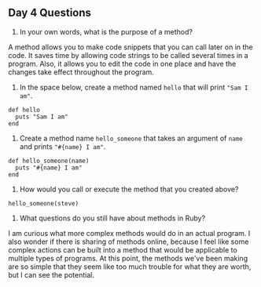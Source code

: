 ## Day 4 Questions

1. In your own words, what is the purpose of a method?

  A method allows you to make code snippets that you can call later on in the code. It saves time by allowing code strings to be called several times in a program. Also, it allows you to edit the code in one place and have the changes take effect throughout the program.

1. In the space below, create a method named `hello` that will print `"Sam I am"`.

  ```
  def hello
    puts "Sam I am"
  end
  ```

1. Create a method name `hello_someone` that takes an argument of `name` and prints `"#{name} I am"`.

  ```
  def hello_someone(name)
    puts "#{name} I am"
  end
  ```

1. How would you call or execute the method that you created above?

  `hello_someone(steve)`

1. What questions do you still have about methods in Ruby?

  I am curious what more complex methods would do in an actual program. I also wonder if there is sharing of methods online, because I feel like some complex actions can be built into a method that would be applicable to multiple types of programs. At this point, the methods we've been making are so simple that they seem like too much trouble for what they are worth, but I can see the potential.
